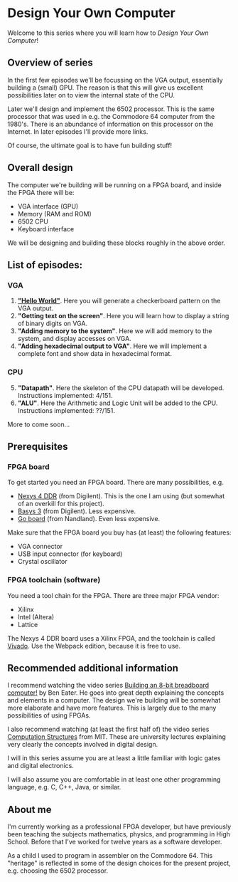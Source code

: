 # Design Your Own Computer #

Welcome to this series where you will learn how to *Design Your Own Computer*!

## Overview of series ##

In the first few episodes we'll be focussing on the VGA output, essentially
building a (small) GPU. The reason is that this will give us excellent 
possibilities later on to view the internal state of the CPU.

Later we'll design and implement the 6502 processor. This is the same processor
that was used in e.g. the Commodore 64 computer from the 1980's. There is
an abundance of information on this processor on the Internet. In later episodes
I'll provide more links.

Of course, the ultimate goal is to have fun building stuff!

## Overall design ##

The computer we're building will be running on a FPGA board, and inside the FPGA there will be:
* VGA interface (GPU)
* Memory (RAM and ROM)
* 6502 CPU
* Keyboard interface

We will be designing and building these blocks roughly in the above order.

## List of episodes: ##
### VGA ###
1. [**"Hello World"**](ep1). Here you will generate a checkerboard pattern on the VGA output.
2. **"Getting text on the screen"**. Here you will learn how to display a string of binary digits on VGA.
3. **"Adding memory to the system"**. Here we will add memory to the system, and display accesses on VGA.
4. **"Adding hexadecimal output to VGA"**. Here we will implement a complete font and show data in hexadecimal format.
### CPU ###
5. **"Datapath"**. Here the skeleton of the CPU datapath will be developed. Instructions implemented:  4/151.
6. **"ALU"**. Here the Arithmetic and Logic Unit will be added to the CPU. Instructions implemented: ??/151.

More to come soon...

## Prerequisites ##

### FPGA board ###

To get started you need an FPGA board. There are many possibilities, e.g.
* [Nexys 4 DDR](https://reference.digilentinc.com/reference/programmable-logic/nexys-4-ddr/start)
(from Digilent). This is the one I am using (but somewhat of an overkill for this project).
* [Basys 3](https://reference.digilentinc.com/reference/programmable-logic/basys-3/start)
(from Digilent). Less expensive.
* [Go board](https://www.nandland.com/goboard/introduction.html)
(from Nandland). Even less expensive.

Make sure that the FPGA board you buy has (at least) the following features:
* VGA connector
* USB input connector (for keyboard)
* Crystal oscillator

### FPGA toolchain (software) ###

You need a tool chain for the FPGA. There are three major FPGA vendor:
* Xilinx
* Intel (Altera)
* Lattice

The Nexys 4 DDR board uses a Xilinx FPGA, and the toolchain is called
[Vivado](https://www.xilinx.com/support/download.html).
Use the Webpack edition, because it is free to use.

## Recommended additional information ##

I recommend watching the video series 
[Building an 8-bit breadboard computer!](https://www.youtube.com/playlist?list=PLowKtXNTBypGqImE405J2565dvjafglHU)
by Ben Eater. He goes into great depth explaining the concepts and elements in
a computer. The design we're building will be somewhat more elaborate and have
more features. This is largely due to the many possibilities of using FPGAs.

I also recommend watching (at least the first half of) the video series
[Computation Structures](https://www.youtube.com/playlist?list=PLqAMlAbd8sIuiuk_yJeqCWWxe7jxWgswj)
from MIT. These are university lectures explaining very clearly the concepts involved in digital design.

I will in this series assume you are at least a little familiar with logic
gates and digital electronics.

I will also assume you are comfortable in at least one other programming
language, e.g. C, C++, Java, or similar.

## About me ##

I'm currently working as a professional FPGA developer, but have previously
been teaching the subjects mathematics, physics, and programming in High School.
Before that I've worked for twelve years as a software developer.

As a child I used to program in assembler on the Commodore 64. This "heritage"
is reflected in some of the design choices for the present project, e.g.
choosing the 6502 processor.

